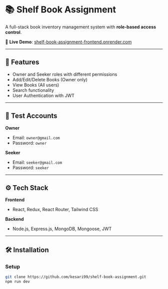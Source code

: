 # 📚 Shelf Book Assignment

A full-stack book inventory management system with **role-based access control**.

🔗 **Live Demo**: [shelf-book-assignment-frontend.onrender.com](https://shelf-book-assignment-frontend.onrender.com/)

---

## 🚀 Features

- Owner and Seeker roles with different permissions
- Add/Edit/Delete Books (Owner only)
- View Books (All users)
- Search functionality
- User Authentication with JWT

---

## 👤 Test Accounts

**Owner**
- Email: `owner@gmail.com`
- Password: `owner`

**Seeker**
- Email: `seeker@gmail.com`
- Password: `seeker`

---

## ⚙️ Tech Stack

**Frontend**
- React, Redux, React Router, Tailwind CSS

**Backend**
- Node.js, Express.js, MongoDB, Mongoose, JWT

---

## 🛠️ Installation

###  Setup

```bash
git clone https://github.com/kesari99/shelf-book-assignment.git
npm run dev
